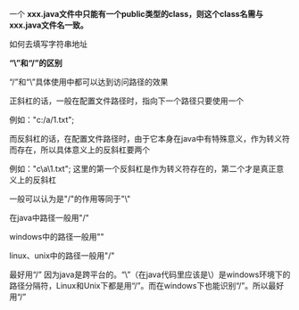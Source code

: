 

一个 **xxx.java文件中只能有一个public类型的class，则这个class名需与 xxx.java文件名一致。**

如何去填写字符串地址

**“\”和“/”的区别**

“/”和“\”具体使用中都可以达到访问路径的效果

正斜杠的话，一般在配置文件路径时，指向下一个路径只要使用一个

例如："c:/a/1.txt";

而反斜杠的话，在配置文件路径时，由于它本身在java中有特殊意义，作为转义符而存在，所以具体意义上的反斜杠要两个

例如："c\\a\\1.txt"; 这里的第一个反斜杠是作为转义符存在的，第二个才是真正意义上的反斜杠

一般可以认为是"/"的作用等同于"\\"

在java中路径一般用"/"

windows中的路径一般用"\"

linux、unix中的路径一般用"/"

最好用“/” 因为java是跨平台的。“\”（在java代码里应该是\\）是windows环境下的路径分隔符，Linux和Unix下都是用“/”。而在windows下也能识别“/”。所以最好用“/”

